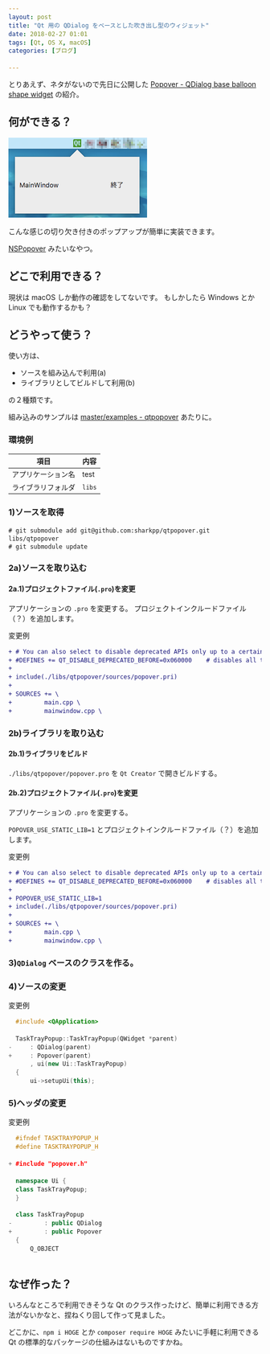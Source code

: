 ```yaml
---
layout: post
title: "Qt 用の QDialog をベースとした吹き出し型のウィジェット"
date: 2018-02-27 01:01
tags: [Qt, OS X, macOS]
categories: [ブログ]

---
```


とりあえず、ネタがないので先日に公開した [Popover - QDialog base balloon shape widget](https://github.com/sharkpp/qtpopover) の紹介。

## 何ができる？

![スクリーンショット](/images/20180227_qtpopover.png)

こんな感じの切り欠き付きのポップアップが簡単に実装できます。

[NSPopover](https://developer.apple.com/documentation/appkit/nspopover) みたいなやつ。

## どこで利用できる？

現状は macOS しか動作の確認をしてないです。
もしかしたら Windows とか Linux でも動作するかも？

## どうやって使う？

使い方は、

* ソースを組み込んで利用(a)
* ライブラリとしてビルドして利用(b)

の２種類です。

組み込みのサンプルは [master/examples - qtpopover](https://github.com/sharkpp/qtpopover/tree/master/examples) あたりに。

### 環境例

|項目|内容|
|-|-|
|アプリケーション名|test|
|ライブラリフォルダ|`libs`|

### 1)ソースを取得

```console
# git submodule add git@github.com:sharkpp/qtpopover.git libs/qtpopover
# git submodule update
```

### 2a)ソースを取り込む

#### 2a.1)プロジェクトファイル(`.pro`)を変更

アプリケーションの `.pro` を変更する。
プロジェクトインクルードファイル（？）を追加します。

変更例

```diff
+ # You can also select to disable deprecated APIs only up to a certain version of Qt.
+ #DEFINES += QT_DISABLE_DEPRECATED_BEFORE=0x060000    # disables all the APIs deprecated before Qt 6.0.0
+
+ include(./libs/qtpopover/sources/popover.pri)
+
+ SOURCES += \
+         main.cpp \
+         mainwindow.cpp \
```

### 2b)ライブラリを取り込む

#### 2b.1)ライブラリをビルド

`./libs/qtpopover/popover.pro` を `Qt Creator` で開きビルドする。

#### 2b.2)プロジェクトファイル(`.pro`)を変更

アプリケーションの `.pro` を変更する。

`POPOVER_USE_STATIC_LIB=1` とプロジェクトインクルードファイル（？）を追加します。

変更例

```diff
+ # You can also select to disable deprecated APIs only up to a certain version of Qt.
+ #DEFINES += QT_DISABLE_DEPRECATED_BEFORE=0x060000    # disables all the APIs deprecated before Qt 6.0.0
+
+ POPOVER_USE_STATIC_LIB=1
+ include(./libs/qtpopover/sources/popover.pri)
+
+ SOURCES += \
+         main.cpp \
+         mainwindow.cpp \
```

### 3)`QDialog` ベースのクラスを作る。

### 4)ソースの変更

変更例

```cpp
  #include <QApplication>
  
  TaskTrayPopup::TaskTrayPopup(QWidget *parent)
-     : QDialog(parent)
+     : Popover(parent)
      , ui(new Ui::TaskTrayPopup)
  {
      ui->setupUi(this);
```

### 5)ヘッダの変更

変更例

```cpp
  #ifndef TASKTRAYPOPUP_H
  #define TASKTRAYPOPUP_H
  
+ #include "popover.h"
  
  namespace Ui {
  class TaskTrayPopup;
  }
  
  class TaskTrayPopup
-         : public QDialog
+         : public Popover
  {
      Q_OBJECT
  
```

## なぜ作った？

いろんなところで利用できそうな Qt のクラス作ったけど、簡単に利用できる方法がないかなと、捏ねくり回して作って見ました。

どこかに、`npm i HOGE` とか `composer require HOGE` みたいに手軽に利用できる Qt の標準的なパッケージの仕組みはないものですかね。
